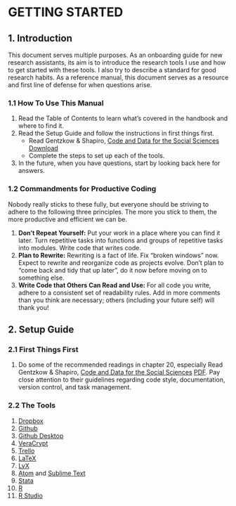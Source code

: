 
# GETTING STARTED

## 1. Introduction

This document serves multiple purposes. As an onboarding guide for new research assistants, its aim is to introduce the research tools I use and how to get started with these tools. I also try to describe a standard for good research habits. As a reference manual, this document serves as a resource and first line of defense for when questions arise.

### 1.1 How To Use This Manual

1. Read the Table of Contents to learn what’s covered in the handbook and where to find it.
2. Read the Setup Guide and follow the instructions in first things first.
   - Read Gentzkow & Shapiro, [Code and Data for the Social Sciences](https://web.stanford.edu/~gentzkow/research/CodeAndData.pdf) [Download](pdf/CodeAndData.pdf)
   - Complete the steps to set up each of the tools.
3. In the future, when you have questions, start by looking back here for answers.

### 1.2 Commandments for Productive Coding

Nobody really sticks to these fully, but everyone should be striving to adhere to the following three principles. The more you stick to them, the more productive and efficient we can be.

1. **Don’t Repeat Yourself:** Put your work in a place where you can find it later. Turn repetitive tasks into functions and groups of repetitive tasks into modules. Write code that writes code.
2. **Plan to Rewrite:** Rewriting is a fact of life. Fix “broken windows” now. Expect to rewrite and reorganize code as projects evolve. Don’t plan to “come back and tidy that up later”, do it now before moving on to something else.
3. **Write Code that Others Can Read and Use:** For all code you write, adhere to a consistent set of readability rules. Add in more comments than you think are necessary; others (including your future self) will thank you!

## 2. Setup Guide

### 2.1 First Things First

1. Do some of the recommended readings in chapter 20, especially Read Gentzkow & Shapiro, [Code and Data for the Social Sciences](https://web.stanford.edu/~gentzkow/research/CodeAndData.pdf) [PDF](pdf/CodeAndData.pdf). Pay close attention to their guidelines regarding code style, documentation, version control, and task management.

### 2.2 The Tools

1. [Dropbox](https://www.dropbox.com)
2. [Github](https://github.com)
3. [Github Desktop](https://desktop.github.com)
4. [VeraCrypt](https://www.veracrypt.fr/en/Home.html)
5. [Trello](https://trello.com)
6. [LaTeX](https://overleaf.com)
7. [LyX](https://www.lyx.org)
8. [Atom](https://atom.io) and [Sublime Text](https://www.sublimetext.com)
9. [Stata](https://www.stata.com)
10. [R](https://www.r-project.org)
11. [R Studio](https://rstudio.com)




